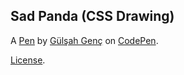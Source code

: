 Sad Panda (CSS Drawing)
-----------------------


A [Pen](https://codepen.io/GulsahG/pen/ZrjNoK) by [Gülşah Genç](https://codepen.io/GulsahG) on [CodePen](https://codepen.io).

[License](https://codepen.io/GulsahG/pen/ZrjNoK/license).